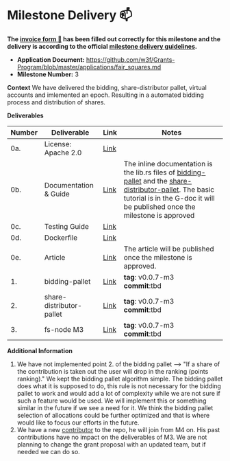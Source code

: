 # Milestone Delivery :mailbox:

**The [invoice form :pencil:](https://docs.google.com/forms/d/e/1FAIpQLSfmNYaoCgrxyhzgoKQ0ynQvnNRoTmgApz9NrMp-hd8mhIiO0A/viewform) has been filled out correctly for this milestone and the delivery is according to the official [milestone delivery guidelines](https://github.com/w3f/Grants-Program/blob/master/docs/milestone-deliverables-guidelines.md).**  

* **Application Document:** https://github.com/w3f/Grants-Program/blob/master/applications/fair_squares.md
* **Milestone Number:** 3

**Context** 
We have delivered the bidding, share-distributor pallet, virtual accounts and imlemented an epoch. Resulting in a automated bidding process and distribution of shares.

**Deliverables**

| Number | Deliverable | Link | Notes |
| ------------- | ------------- | ------------- |------------- |
| 0a. | License: Apache 2.0 |[Link](https://github.com/Fair-Squares/fair-squares/blob/main/LICENSE)| | 
| 0b.  | Documentation & Guide |[Link](https://docs.google.com/document/d/1FxOSXGR49MX-UsGgBW24Rz0W1cfvwhfhIIrnPKiNhHc/edit?usp=sharing)| The inline documentation is the lib.rs files of [bidding-pallet](https://github.com/Fair-Squares/fair-squares/tree/main/pallets/bidding) and the [share-distributor-pallet](https://github.com/Fair-Squares/fair-squares/tree/main/pallets/share_distributor). The basic tutorial is in the G-doc it will be published once the milestone is approved| 
| 0c. | Testing Guide |[Link](https://github.com/Fair-Squares/fair-squares#run-all-tests) || 
| 0d. | Dockerfile |[Link](https://github.com/Fair-Squares/fair-squares/blob/main/Dockerfile) | | 
| 0e.  | Article |[Link](https://docs.google.com/document/d/1y17QmO7sGR5FJEjtH9NJx5RowqBOtzgoKzcGyfPSVn4/edit?usp=sharing)| The article will be published once the milestone is approved. | 
| 1.  | bidding-pallet |[Link](https://github.com/Fair-Squares/fair-squares/tree/main/pallets/onboarding)| **tag**: v0.0.7-m3 </br> **commit**:tbd|
| 2.  | share-distributor-pallet |[Link](https://github.com/Fair-Squares/fair-squares/tree/main/pallets/share_distributor)| **tag**: v0.0.7-m3 </br> **commit**:tbd|
| 3.  | fs-node M3 |[Link](https://github.com/Fair-Squares/fair-squares)| **tag**: v0.0.7-m3 </br> **commit**:tbd|

**Additional Information**
1.  We have not implemented point 2. of the bidding pallet --> "If a share of the contribution is taken out the user will drop in the ranking (points ranking)." We kept the bidding pallet algorithm simple. The bidding pallet does what it is supposed to do, this rule is not necessary for the bidding pallet to work and would add a lot of complexity while we are not sure if such a feature would be used. We will implement this or something similar in the future if we see a need for it. We think the bidding pallet selection of allocations could be further optimized and that is where would like to focus our efforts in the future.
2. We have a new [contributor](https://github.com/cuteolaf) to the repo, he will join from M4 on. His past contributions have no impact on the deliverables of M3. We are not planning to change the grant proposal with an updated team, but if needed we can do so.


